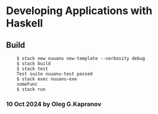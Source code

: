 # Developing Applications with Haskell

Build
------

        $ stack new nuuanu new-template --verbosity debug
        $ stack build
        $ stack test
        Test suite nuuanu-test passed
        $ stack exec nuuanu-exe
        someFunc
        $ stack run

### 10 Oct 2024 by Oleg G.Kapranov
